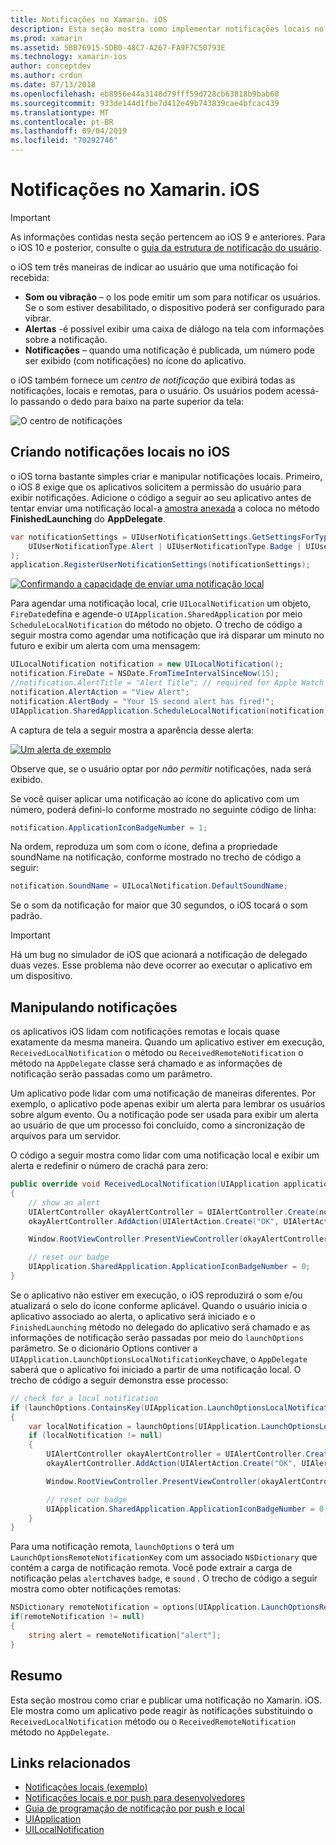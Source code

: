 ```yaml
---
title: Notificações no Xamarin. iOS
description: Esta seção mostra como implementar notificações locais no Xamarin. iOS. Ele explicará os vários elementos da interface do usuário de uma notificação do iOS e discutirá as APIs envolvidas na criação e exibição de uma notificação.
ms.prod: xamarin
ms.assetid: 5BB76915-5DB0-48C7-A267-FA9F7C50793E
ms.technology: xamarin-ios
author: conceptdev
ms.author: crdun
ms.date: 07/13/2018
ms.openlocfilehash: eb8956e44a3148d79fff59d728cb63818b9bab60
ms.sourcegitcommit: 933de144d1fbe7d412e49b743839cae4bfcac439
ms.translationtype: MT
ms.contentlocale: pt-BR
ms.lasthandoff: 09/04/2019
ms.locfileid: "70292746"
---
```

# <a name="notifications-in-xamarinios"></a>Notificações no Xamarin. iOS

> [!IMPORTANT]
> As informações contidas nesta seção pertencem ao iOS 9 e anteriores. Para o iOS 10 e posterior, consulte o [guia da estrutura de notificação do usuário](~/ios/platform/user-notifications/index.md).

o iOS tem três maneiras de indicar ao usuário que uma notificação foi recebida:

- **Som ou vibração** – o Ios pode emitir um som para notificar os usuários. Se o som estiver desabilitado, o dispositivo poderá ser configurado para vibrar.
- **Alertas** -é possível exibir uma caixa de diálogo na tela com informações sobre a notificação.
- **Notificações** – quando uma notificação é publicada, um número pode ser exibido (com notificações) no ícone do aplicativo.

o iOS também fornece um *centro de notificação* que exibirá todas as notificações, locais e remotas, para o usuário. Os usuários podem acessá-lo passando o dedo para baixo na parte superior da tela:

![O centro de notificações](local-notifications-in-ios-images/image13.png "O centro de notificações")

## <a name="creating-local-notifications-in-ios"></a>Criando notificações locais no iOS

o iOS torna bastante simples criar e manipular notificações locais.
Primeiro, o iOS 8 exige que os aplicativos solicitem a permissão do usuário para exibir notificações. Adicione o código a seguir ao seu aplicativo antes de tentar enviar uma notificação local-a [amostra anexada](https://docs.microsoft.com/samples/xamarin/ios-samples/localnotifications) a coloca no método **FinishedLaunching** do **AppDelegate**.

```csharp
var notificationSettings = UIUserNotificationSettings.GetSettingsForTypes(
    UIUserNotificationType.Alert | UIUserNotificationType.Badge | UIUserNotificationType.Sound, null
);
application.RegisterUserNotificationSettings(notificationSettings);
```

[![Confirmando a capacidade de enviar uma notificação local](local-notifications-in-ios-images/image0-sml.png "Confirmando a capacidade de enviar uma notificação local")](local-notifications-in-ios-images/image0.png#lightbox)

Para agendar uma notificação local, crie `UILocalNotification` um objeto, `FireDate`defina e agende-o `UIApplication.SharedApplication` por meio `ScheduleLocalNotification` do método no objeto. O trecho de código a seguir mostra como agendar uma notificação que irá disparar um minuto no futuro e exibir um alerta com uma mensagem:

```csharp
UILocalNotification notification = new UILocalNotification();
notification.FireDate = NSDate.FromTimeIntervalSinceNow(15);
//notification.AlertTitle = "Alert Title"; // required for Apple Watch notifications
notification.AlertAction = "View Alert";
notification.AlertBody = "Your 15 second alert has fired!";
UIApplication.SharedApplication.ScheduleLocalNotification(notification);
```

A captura de tela a seguir mostra a aparência desse alerta:

[![](local-notifications-in-ios-images/image2-sml.png "Um alerta de exemplo")](local-notifications-in-ios-images/image2.png#lightbox)

Observe que, se o usuário optar por *não permitir* notificações, nada será exibido.

Se você quiser aplicar uma notificação ao ícone do aplicativo com um número, poderá defini-lo conforme mostrado no seguinte código de linha:

```csharp
notification.ApplicationIconBadgeNumber = 1;
```

Na ordem, reproduza um som com o ícone, defina a propriedade soundName na notificação, conforme mostrado no trecho de código a seguir:

```csharp
notification.SoundName = UILocalNotification.DefaultSoundName;
```

Se o som da notificação for maior que 30 segundos, o iOS tocará o som padrão.

> [!IMPORTANT]
> Há um bug no simulador de iOS que acionará a notificação de delegado duas vezes. Esse problema não deve ocorrer ao executar o aplicativo em um dispositivo.

## <a name="handling-notifications"></a>Manipulando notificações

os aplicativos iOS lidam com notificações remotas e locais quase exatamente da mesma maneira. Quando um aplicativo estiver em execução, `ReceivedLocalNotification` o método ou `ReceivedRemoteNotification` o método na `AppDelegate` classe será chamado e as informações de notificação serão passadas como um parâmetro.

Um aplicativo pode lidar com uma notificação de maneiras diferentes. Por exemplo, o aplicativo pode apenas exibir um alerta para lembrar os usuários sobre algum evento. Ou a notificação pode ser usada para exibir um alerta ao usuário de que um processo foi concluído, como a sincronização de arquivos para um servidor.

O código a seguir mostra como lidar com uma notificação local e exibir um alerta e redefinir o número de crachá para zero:

```csharp
public override void ReceivedLocalNotification(UIApplication application, UILocalNotification notification)
{
    // show an alert
    UIAlertController okayAlertController = UIAlertController.Create(notification.AlertAction, notification.AlertBody, UIAlertControllerStyle.Alert);
    okayAlertController.AddAction(UIAlertAction.Create("OK", UIAlertActionStyle.Default, null));

    Window.RootViewController.PresentViewController(okayAlertController, true, null);

    // reset our badge
    UIApplication.SharedApplication.ApplicationIconBadgeNumber = 0;
}
```

Se o aplicativo não estiver em execução, o iOS reproduzirá o som e/ou atualizará o selo do ícone conforme aplicável. Quando o usuário inicia o aplicativo associado ao alerta, o aplicativo será iniciado e o `FinishedLaunching` método no delegado do aplicativo será chamado e as informações de notificação serão passadas por meio do `launchOptions` parâmetro. Se o dicionário Options contiver a `UIApplication.LaunchOptionsLocalNotificationKey`chave, o `AppDelegate` saberá que o aplicativo foi iniciado a partir de uma notificação local. O trecho de código a seguir demonstra esse processo:

```csharp
// check for a local notification
if (launchOptions.ContainsKey(UIApplication.LaunchOptionsLocalNotificationKey))
{
    var localNotification = launchOptions[UIApplication.LaunchOptionsLocalNotificationKey] as UILocalNotification;
    if (localNotification != null)
    {
        UIAlertController okayAlertController = UIAlertController.Create(localNotification.AlertAction, localNotification.AlertBody, UIAlertControllerStyle.Alert);
        okayAlertController.AddAction(UIAlertAction.Create("OK", UIAlertActionStyle.Default, null));

        Window.RootViewController.PresentViewController(okayAlertController, true, null);

        // reset our badge
        UIApplication.SharedApplication.ApplicationIconBadgeNumber = 0;
    }
}
```

Para uma notificação remota, `launchOptions` o terá um `LaunchOptionsRemoteNotificationKey` com um associado `NSDictionary` que contém a carga de notificação remota. Você pode extrair a carga de notificação pelas `alert`chaves `badge`, e `sound` . O trecho de código a seguir mostra como obter notificações remotas:

```csharp
NSDictionary remoteNotification = options[UIApplication.LaunchOptionsRemoteNotificationKey];
if(remoteNotification != null)
{
    string alert = remoteNotification["alert"];
}
```

## <a name="summary"></a>Resumo

Esta seção mostrou como criar e publicar uma notificação no Xamarin. iOS. Ele mostra como um aplicativo pode reagir às notificações substituindo o `ReceivedLocalNotification` método ou o `ReceivedRemoteNotification` método no `AppDelegate`.

## <a name="related-links"></a>Links relacionados

- [Notificações locais (exemplo)](https://docs.microsoft.com/samples/xamarin/ios-samples/localnotifications)
- [Notificações locais e por push para desenvolvedores](https://developer.apple.com/notifications/)
- [Guia de programação de notificação por push e local](https://developer.apple.com/library/prerelease/content/documentation/NetworkingInternet/Conceptual/RemoteNotificationsPG/)
- [UIApplication](http://iosapi.xamarin.com/?link=T%3aMonoTouch.UIKit.UIApplication)
- [UILocalNotification](http://iosapi.xamarin.com/?link=T%3aMonoTouch.UIKit.UILocalNotification)
